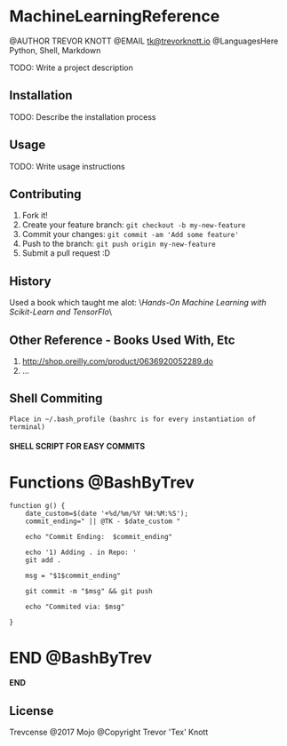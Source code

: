 # MachineLearningReference
 @AUTHOR TREVOR KNOTT
 @EMAIL tk@trevorknott.io
 @LanguagesHere Python, Shell, Markdown

TODO: Write a project description

## Installation

TODO: Describe the installation process

## Usage

TODO: Write usage instructions

## Contributing

1. Fork it!
2. Create your feature branch: `git checkout -b my-new-feature`
3. Commit your changes: `git commit -am 'Add some feature'`
4. Push to the branch: `git push origin my-new-feature`
5. Submit a pull request :D

## History

Used a book which taught me alot: 
    \\*Hands-On Machine Learning with Scikit-Learn and TensorFlo*\\

## Other Reference - Books Used With, Etc

1. http://shop.oreilly.com/product/0636920052289.do
2. ...



## Shell Commiting
```
Place in ~/.bash_profile (bashrc is for every instantiation of terminal)
```


#### SHELL SCRIPT FOR EASY COMMITS
# Functions @BashByTrev
    function g() {
        date_custom=$(date '+%d/%m/%Y %H:%M:%S');
        commit_ending=" || @TK - $date_custom "

        echo "Commit Ending:  $commit_ending"

        echo '1) Adding . in Repo: '
        git add .

        msg = "$1$commit_ending"

        git commit -m "$msg" && git push

        echo "Commited via: $msg"
       
    }

# END @BashByTrev

#### END ####


## License

Trevcense @2017
Mojo @Copyright Trevor 'Tex' Knott